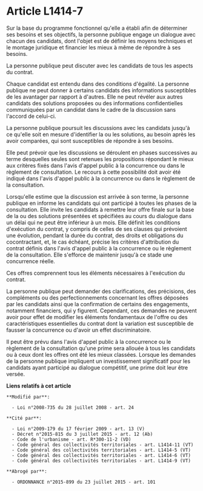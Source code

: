 # Article L1414-7

Sur la base du programme fonctionnel qu'elle a établi afin de déterminer ses besoins et ses objectifs, la personne publique
engage un dialogue avec chacun des candidats, dont l'objet est de définir les moyens techniques et le montage juridique et
financier les mieux à même de répondre à ses besoins.

La personne publique peut discuter avec les candidats de tous les aspects du contrat.

Chaque candidat est entendu dans des conditions d'égalité. La personne publique ne peut donner à certains candidats des
informations susceptibles de les avantager par rapport à d'autres. Elle ne peut révéler aux autres candidats des solutions
proposées ou des informations confidentielles communiquées par un candidat dans le cadre de la discussion sans l'accord de
celui-ci.

La personne publique poursuit les discussions avec les candidats jusqu'à ce qu'elle soit en mesure d'identifier la ou les
solutions, au besoin après les avoir comparées, qui sont susceptibles de répondre à ses besoins.

Elle peut prévoir que les discussions se déroulent en phases successives au terme desquelles seules sont retenues les
propositions répondant le mieux aux critères fixés dans l'avis d'appel public à la concurrence ou dans le règlement de
consultation. Le recours à cette possibilité doit avoir été indiqué dans l'avis d'appel public à la concurrence ou dans le
règlement de la consultation.

Lorsqu'elle estime que la discussion est arrivée à son terme, la personne publique en informe les candidats qui ont participé
à toutes les phases de la consultation. Elle invite les candidats à remettre leur offre finale sur la base de la ou des
solutions présentées et spécifiées au cours du dialogue dans un délai qui ne peut être inférieur à un mois. Elle définit les
conditions d'exécution du contrat, y compris de celles de ses clauses qui prévoient une évolution, pendant la durée du
contrat, des droits et obligations du cocontractant, et, le cas échéant, précise les critères d'attribution du contrat
définis dans l'avis d'appel public à la concurrence ou le règlement de la consultation. Elle s'efforce de maintenir jusqu'à
ce stade une concurrence réelle.

Ces offres comprennent tous les éléments nécessaires à l'exécution du contrat.

La personne publique peut demander des clarifications, des précisions, des compléments ou des perfectionnements concernant
les offres déposées par les candidats ainsi que la confirmation de certains des engagements, notamment financiers, qui y
figurent. Cependant, ces demandes ne peuvent avoir pour effet de modifier les éléments fondamentaux de l'offre ou des
caractéristiques essentielles du contrat dont la variation est susceptible de fausser la concurrence ou d'avoir un effet
discriminatoire.

Il peut être prévu dans l'avis d'appel public à la concurrence ou le règlement de la consultation qu'une prime sera allouée à
tous les candidats ou à ceux dont les offres ont été les mieux classées. Lorsque les demandes de la personne publique
impliquent un investissement significatif pour les candidats ayant participé au dialogue compétitif, une prime doit leur être
versée.

**Liens relatifs à cet article**

	**Modifié par**:

	  - Loi n°2008-735 du 28 juillet 2008 - art. 24

	**Cité par**:

	  - Loi n°2009-179 du 17 février 2009 - art. 13 (V)
	  - Décret n°2015-815 du 3 juillet 2015 - art. 12 (Ab)
	  - Code de l'urbanisme - art. R*300-11-2 (VD)
	  - Code général des collectivités territoriales - art. L1414-11 (VT)
	  - Code général des collectivités territoriales - art. L1414-5 (VT)
	  - Code général des collectivités territoriales - art. L1414-6 (VT)
	  - Code général des collectivités territoriales - art. L1414-9 (VT)

	**Abrogé par**:

	  - ORDONNANCE n°2015-899 du 23 juillet 2015 - art. 101
